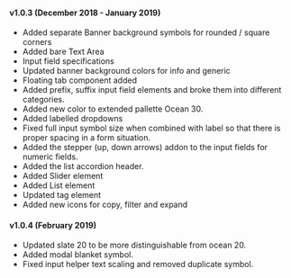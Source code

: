 #### v1.0.3 (December 2018 - January 2019)
- Added separate Banner background symbols for rounded / square corners
- Added bare Text Area
- Input field specifications
- Updated banner background colors for info and generic
- Floating tab component added
- Added prefix, suffix input field elements and broke them into different categories.
- Added new color to extended pallette Ocean 30.
- Added labelled dropdowns
- Fixed full input symbol size when combined with label so that there is proper spacing in a form situation.
- Added the stepper (up, down arrows) addon to the input fields for numeric fields.
- Added the list accordion header.
- Added Slider element
- Added List element
- Updated tag element
- Added new icons for copy, filter and expand

#### v1.0.4 (February 2019)
- Updated slate 20 to be more distinguishable from ocean 20.
- Added modal blanket symbol.
- Fixed input helper text scaling and removed duplicate symbol.

